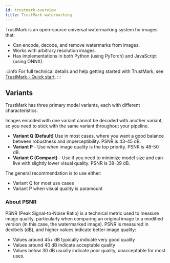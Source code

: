 ```yaml
---
id: trustmark-overview
title: TrustMark watermarking
---
```


TrustMark is an open-source universal watermarking system for images that:  

- Can encode, decode, and remove watermarks from images.
- Works with arbitrary resolution images.
- Has implementations in both Python (using PyTorch) and JavaScript (using ONNX).

:::info
For full technical details and help getting started with TrustMark, see [TrustMark - Quick start](trustmark/readme.md#quick-start).
:::

## Variants

TrustMark has three primary model variants, each with different characteristics.

Images encoded with one variant cannot be decoded with another variant, so you need to stick with the same variant throughout your pipeline.

- **Variant Q (Default)** Use in most cases, where you want a good balance between robustness and imperceptibility.  PSNR is 43-45 dB. 
- **Variant P** - Use when image quality is the top priority. PSNR is 48-50 dB.
- **Variant C (Compact)** - Use if you need to minimize model size and can live with slightly lower visual quality. PSNR is 38-39 dB.

The general recommendation is to use either:
- Variant Q for most use cases
- Variant P when visual quality is paramount

### About PSNR

PSNR (Peak Signal-to-Noise Ratio) is a technical metric used to measure image quality, particularly when comparing an original image to a modified version (in this case, the watermarked image). PSNR is measured in decibels (dB), and higher values indicate better image quality:
- Values around 45+ dB typically indicate very good quality
- Values around 40 dB indicate acceptable quality
- Values below 30 dB usually indicate poor quality, unacceptable for most uses.

